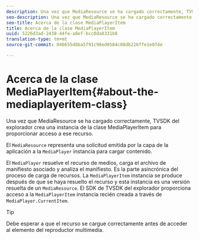 ```yaml
---
description: Una vez que MediaResource se ha cargado correctamente, TVSDK del explorador crea una instancia de la clase MediaPlayerItem para proporcionar acceso a ese recurso.
seo-description: Una vez que MediaResource se ha cargado correctamente, TVSDK del explorador crea una instancia de la clase MediaPlayerItem para proporcionar acceso a ese recurso.
seo-title: Acerca de la clase MediaPlayerItem
title: Acerca de la clase MediaPlayerItem
uuid: 5226d3ad-2438-44fe-a8ef-bcc0da8331b8
translation-type: tm+mt
source-git-commit: 040655d8ba5f91c98ed0584c08db226ffe1e0f4e

---
```



# Acerca de la clase MediaPlayerItem{#about-the-mediaplayeritem-class}

Una vez que MediaResource se ha cargado correctamente, TVSDK del explorador crea una instancia de la clase MediaPlayerItem para proporcionar acceso a ese recurso.

El `MediaResource` representa una solicitud emitida por la capa de la aplicación a la `MediaPlayer` instancia para cargar contenido.

El `MediaPlayer` resuelve el recurso de medios, carga el archivo de manifiesto asociado y analiza el manifiesto. Es la parte asincrónica del proceso de carga de recursos. La `MediaPlayerItem` instancia se produce después de que se haya resuelto el recurso y esta instancia es una versión resuelta de un `MediaResource`. El SDK de TVSDK del explorador proporciona acceso a la `MediaPlayerItem` instancia recién creada a través de `MediaPlayer.CurrentItem`.

>[!TIP]
>
>Debe esperar a que el recurso se cargue correctamente antes de acceder al elemento del reproductor multimedia.

